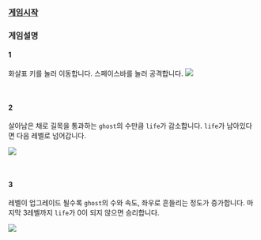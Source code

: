 ### [게임시작](https://gayun00.github.io/Ghost-Defense/)

### 게임설명
#### 1
화살표 키를 눌러 이동합니다.
스페이스바를 눌러 공격합니다.
![](https://images.velog.io/images/gygy/post/4eec6030-2e6f-4b73-8ebb-e8aa6003fdc7/ezgif.com-gif-maker%20(1).gif)

<br>

#### 2
살아남은 채로 길목을 통과하는 `ghost`의 수만큼 `life`가 감소합니다.
`life`가 남아있다면 다음 레벨로 넘어갑니다.


![](https://images.velog.io/images/gygy/post/44f37bda-2bb9-4083-bba3-fae1baad7dab/ezgif.com-gif-maker%20(5).gif)

<br>

#### 3

레벨이 업그레이드 될수록 `ghost`의 수와 속도, 좌우로 흔들리는 정도가 증가합니다.
마지막 3레벨까지 `life`가 0이 되지 않으면 승리합니다.


![](https://images.velog.io/images/gygy/post/59a59b85-543c-4659-bbca-db1e65c027a0/ezgif.com-gif-maker%20(3).gif)

